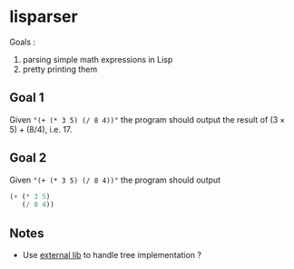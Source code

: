 # lisparser

Goals :
1. parsing simple math expressions in Lisp
2. pretty printing them

## Goal 1
Given `"(+ (* 3 5) (/ 8 4))"` the program should output the result of $(3\times5)+(8/4)$, i.e. $17$.

## Goal 2
Given `"(+ (* 3 5) (/ 8 4))"` the program should output
```python
(+ (* 3 5)
   (/ 8 4))
```

## Notes
- Use [external lib](https://github.com/mar10/nutree/) to handle tree implementation ?
